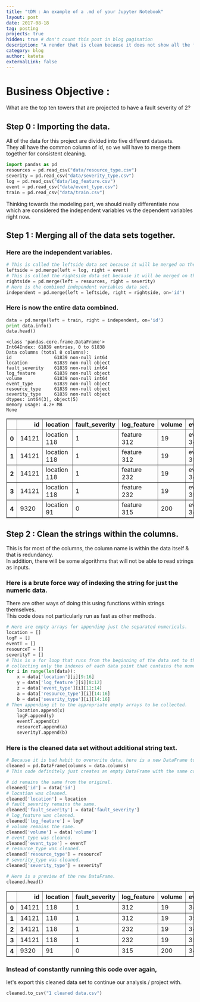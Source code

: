 ```yaml
---
title: "tDM : An example of a .md of your Jupyter Notebook"
layout: post
date: 2017-08-18
tag: posting
projects: true
hidden: true # don't count this post in blog pagination
description: "A render that is clean because it does not show all the features of the original notebook."
category: blog
author: kateta
externalLink: false
---
```


# Business Objective :
What are the top ten towers that are projected to have a fault severity of 2?


## Step 0 : Importing the data.
All of the data for this project are divided into five different datasets. <br>
They all have the common column of id, so we will have to merge them together for consistent cleaning.


```python
import pandas as pd
resources = pd.read_csv("data/resource_type.csv")
severity = pd.read_csv("data/severity_type.csv")
log = pd.read_csv("data/log_feature.csv")
event = pd.read_csv("data/event_type.csv")
train = pd.read_csv("data/train.csv")
```

Thinking towards the modeling part, we should really differentiate now <br> 
which are considered the independent variables vs the dependent variables right now.

## Step 1 : Merging all of the data sets together.

### Here are the independent variables.


```python
# This is called the leftside data set because it will be merged on the left at the end.
leftside = pd.merge(left = log, right = event) 
# This is called the rightside data set because it will be merged on the right at the end.
rightside = pd.merge(left = resources, right = severity)
# Here is the combined independent variables data set.
independent = pd.merge(left = leftside, right = rightside, on='id')
```

### Here is now the entire data combined.


```python
data = pd.merge(left = train, right = independent, on='id')
print data.info()
data.head()
```

    <class 'pandas.core.frame.DataFrame'>
    Int64Index: 61839 entries, 0 to 61838
    Data columns (total 8 columns):
    id                61839 non-null int64
    location          61839 non-null object
    fault_severity    61839 non-null int64
    log_feature       61839 non-null object
    volume            61839 non-null int64
    event_type        61839 non-null object
    resource_type     61839 non-null object
    severity_type     61839 non-null object
    dtypes: int64(3), object(5)
    memory usage: 4.2+ MB
    None
    




<div>
<table border="1" class="dataframe">
  <thead>
    <tr style="text-align: right;">
      <th></th>
      <th>id</th>
      <th>location</th>
      <th>fault_severity</th>
      <th>log_feature</th>
      <th>volume</th>
      <th>event_type</th>
      <th>resource_type</th>
      <th>severity_type</th>
    </tr>
  </thead>
  <tbody>
    <tr>
      <th>0</th>
      <td>14121</td>
      <td>location 118</td>
      <td>1</td>
      <td>feature 312</td>
      <td>19</td>
      <td>event_type 34</td>
      <td>resource_type 2</td>
      <td>severity_type 2</td>
    </tr>
    <tr>
      <th>1</th>
      <td>14121</td>
      <td>location 118</td>
      <td>1</td>
      <td>feature 312</td>
      <td>19</td>
      <td>event_type 35</td>
      <td>resource_type 2</td>
      <td>severity_type 2</td>
    </tr>
    <tr>
      <th>2</th>
      <td>14121</td>
      <td>location 118</td>
      <td>1</td>
      <td>feature 232</td>
      <td>19</td>
      <td>event_type 34</td>
      <td>resource_type 2</td>
      <td>severity_type 2</td>
    </tr>
    <tr>
      <th>3</th>
      <td>14121</td>
      <td>location 118</td>
      <td>1</td>
      <td>feature 232</td>
      <td>19</td>
      <td>event_type 35</td>
      <td>resource_type 2</td>
      <td>severity_type 2</td>
    </tr>
    <tr>
      <th>4</th>
      <td>9320</td>
      <td>location 91</td>
      <td>0</td>
      <td>feature 315</td>
      <td>200</td>
      <td>event_type 34</td>
      <td>resource_type 2</td>
      <td>severity_type 2</td>
    </tr>
  </tbody>
</table>
</div>



## Step 2 : Clean the strings within the columns.
This is for most of the columns, the column name is within the data itself & that is redundancy. <br>
In addition, there will be some algorithms that will not be able to read strings as inputs.

### Here is a brute force way of indexing the string for just the numeric data.
There are other ways of doing this using functions within strings themselves. <br>
This code does not particularly run as fast as other methods.


```python
# Here are empty arrays for appending just the separated numericals.
location = []
logF = []
eventT = []
resourceT = []
severityT = []
# This is a for loop that runs from the beginning of the data set to the end of the data set,
# collecting only the indexes of each data point that contains the numerical part of the string.
for i in range(len(data)):
    x = data['location'][i][9:16]
    y = data['log_feature'][i][8:12]
    z = data['event_type'][i][11:14]
    a = data['resource_type'][i][14:16]
    b = data['severity_type'][i][14:16]
# Then appending it to the appropriate empty arrays to be collected.
    location.append(x)
    logF.append(y)
    eventT.append(z)
    resourceT.append(a)
    severityT.append(b)
```

### Here is the cleaned data set without additional string text.


```python
# Because it is bad habit to overwrite data, here is a new DataFrame to place information in.
cleaned = pd.DataFrame(columns = data.columns)
# This code definitely just creates an empty DataFrame with the same columns as the original data.

# id remains the same from the original.
cleaned['id'] = data['id']
# location was cleaned.
cleaned['location'] = location
# fault_severity remains the same.
cleaned['fault_severity'] = data['fault_severity']
# log_feature was cleaned.
cleaned['log_feature'] = logF
# volume remains the same.
cleaned['volume'] = data['volume']
# event_type was cleaned.
cleaned['event_type'] = eventT
# resource_type was cleaned.
cleaned['resource_type'] = resourceT
# severity_type was cleaned.
cleaned['severity_type'] = severityT

# Here is a preview of the new DataFrame.
cleaned.head()
```




<div>
<table border="1" class="dataframe">
  <thead>
    <tr style="text-align: right;">
      <th></th>
      <th>id</th>
      <th>location</th>
      <th>fault_severity</th>
      <th>log_feature</th>
      <th>volume</th>
      <th>event_type</th>
      <th>resource_type</th>
      <th>severity_type</th>
    </tr>
  </thead>
  <tbody>
    <tr>
      <th>0</th>
      <td>14121</td>
      <td>118</td>
      <td>1</td>
      <td>312</td>
      <td>19</td>
      <td>34</td>
      <td>2</td>
      <td>2</td>
    </tr>
    <tr>
      <th>1</th>
      <td>14121</td>
      <td>118</td>
      <td>1</td>
      <td>312</td>
      <td>19</td>
      <td>35</td>
      <td>2</td>
      <td>2</td>
    </tr>
    <tr>
      <th>2</th>
      <td>14121</td>
      <td>118</td>
      <td>1</td>
      <td>232</td>
      <td>19</td>
      <td>34</td>
      <td>2</td>
      <td>2</td>
    </tr>
    <tr>
      <th>3</th>
      <td>14121</td>
      <td>118</td>
      <td>1</td>
      <td>232</td>
      <td>19</td>
      <td>35</td>
      <td>2</td>
      <td>2</td>
    </tr>
    <tr>
      <th>4</th>
      <td>9320</td>
      <td>91</td>
      <td>0</td>
      <td>315</td>
      <td>200</td>
      <td>34</td>
      <td>2</td>
      <td>2</td>
    </tr>
  </tbody>
</table>
</div>



### Instead of constantly running this code over again,
let's export this cleaned data set to continue our analysis / project with.


```python
cleaned.to_csv("1 cleaned data.csv")
```
